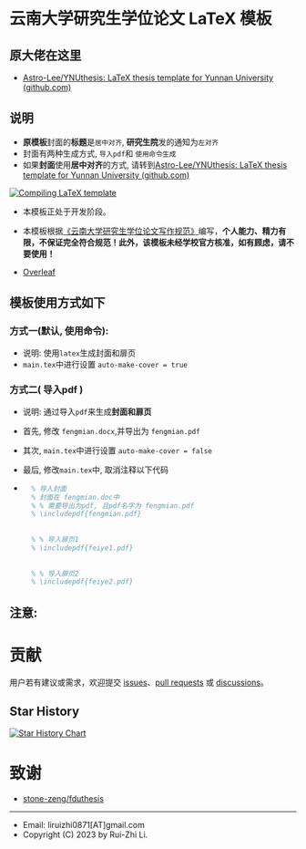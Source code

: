 # 云南大学研究生学位论文 LaTeX 模板



## 原大佬在这里

- [Astro-Lee/YNUthesis: LaTeX thesis template for Yunnan University (github.com)](https://github.com/Astro-Lee/YNUthesis)

    

## 说明 

- **原模板**封面的**标题**是`居中对齐`, **研究生院**发的通知为`左对齐`
- 封面有两种生成方式, `导入pdf`和 `使用命令生成`
- 如果**封面**使用**居中对齐**的方式, 请转到[Astro-Lee/YNUthesis: LaTeX thesis template for Yunnan University (github.com)](https://github.com/Astro-Lee/YNUthesis)



[![Compiling LaTeX template](https://github.com/Astro-Lee/YNUthesis/actions/workflows/Compiling%20LaTeX%20template.yml/badge.svg)](https://github.com/Astro-Lee/YNUthesis/actions/workflows/Compiling%20LaTeX%20template.yml)

- 本模板正处于开发阶段。

- 本模板根据[《云南大学研究生学位论文写作规范》](http://www.grs.ynu.edu.cn/info/1037/1540.htm)编写，**个人能力、精力有限，不保证完全符合规范！此外，该模板未经学校官方核准，如有顾虑，请不要使用！**

- [Overleaf](https://cn.overleaf.com/latex/templates?q=%E4%BA%91%E5%8D%97%E5%A4%A7%E5%AD%A6)



## 模板使用方式如下

### 方式一(默认, 使用命令):

- 说明: 使用`latex`生成封面和扉页
- `main.tex`中进行设置 `auto-make-cover = true`





### 方式二(  导入pdf )

- 说明: 通过导入`pdf`来生成**封面和扉页**

- 首先, 修改 `fengmian.docx`,并导出为 `fengmian.pdf`

- 其次, `main.tex`中进行设置 `auto-make-cover = false`

- 最后, 修改`main.tex`中, 取消注释以下代码

- ```tex
    % 导入封面
    % 封面在 fengmian.doc中
    % % 需要导出为pdf, 且pdf名字为 fengmian.pdf
    % \includepdf{fengmian.pdf}
    
    
    % % 导入扉页1
    % \includepdf{feiye1.pdf}
    
    
    % % 导入扉页2
    % \includepdf{feiye2.pdf}
    ```

    







## 注意:

# 贡献

用户若有建议或需求，欢迎提交 [issues](https://github.com/Astro-Lee/YNUthesis/issues)、[pull requests](https://github.com/Astro-Lee/YNUthesis/pulls) 或 [discussions](https://github.com/Astro-Lee/YNUthesis/discussions)。

## Star History

[![Star History Chart](https://api.star-history.com/svg?repos=Astro-Lee/YNU-thesis-bachelor,Astro-Lee/YNUthesis&type=Date)](https://star-history.com/#Astro-Lee/YNU-thesis-bachelor&Astro-Lee/YNUthesis&Date)

# 致谢
- [stone-zeng/fduthesis](https://github.com/stone-zeng/fduthesis)
---
- Email: liruizhi0871[AT]gmail.com
- Copyright (C) 2023 by Rui-Zhi Li.
